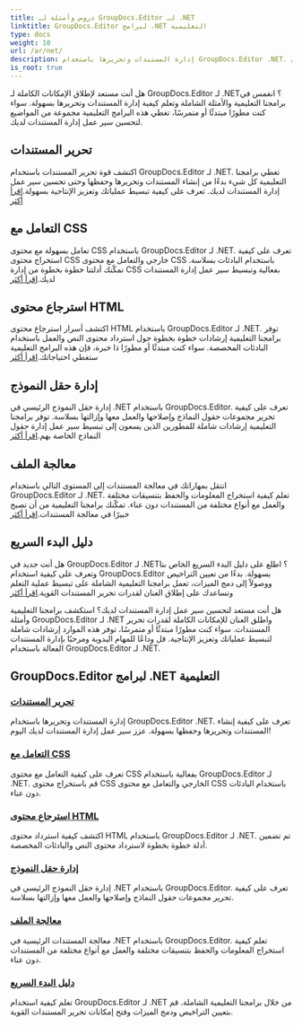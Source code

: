```yaml
---
title: دروس وأمثلة لـ GroupDocs.Editor لـ .NET
linktitle: GroupDocs.Editor لبرامج .NET التعليمية
type: docs
weight: 10
url: /ar/net/
description: إدارة المستندات وتحريرها باستخدام GroupDocs.Editor .NET. تعلم معالجة المستندات، وتحرير المستندات، واسترجاع محتوى HTML، وإدارة حقول النماذج، والمزيد!
is_root: true
---
```


هل أنت مستعد لإطلاق الإمكانات الكاملة لـ GroupDocs.Editor لـ .NET؟ انغمس في برامجنا التعليمية والأمثلة الشاملة وتعلم كيفية إدارة المستندات وتحريرها بسهولة. سواء كنت مطورًا مبتدئًا أو متمرسًا، تغطي هذه البرامج التعليمية مجموعة من المواضيع لتحسين سير عمل إدارة المستندات لديك.

## تحرير المستندات

 اكتشف قوة تحرير المستندات باستخدام GroupDocs.Editor لـ .NET. تغطي برامجنا التعليمية كل شيء بدءًا من إنشاء المستندات وتحريرها وحفظها وحتى تحسين سير عمل إدارة المستندات لديك. تعرف على كيفية تبسيط عملياتك وتعزيز الإنتاجية بسهولة.[اقرأ أكثر](./document-editing/)

## التعامل مع CSS

 تعامل بسهولة مع محتوى CSS باستخدام GroupDocs.Editor لـ .NET. تعرف على كيفية استخراج محتوى CSS خارجي والتعامل مع محتوى CSS باستخدام البادئات بسلاسة. تمكّنك أدلتنا خطوة بخطوة من إدارة CSS بفعالية وتبسيط سير عمل إدارة المستندات لديك.[اقرأ أكثر](./css-handling/)

## استرجاع محتوى HTML

اكتشف أسرار استرجاع محتوى HTML باستخدام GroupDocs.Editor لـ .NET. توفر برامجنا التعليمية إرشادات خطوة بخطوة حول استرداد محتوى النص والعمل باستخدام البادئات المخصصة. سواء كنت مبتدئًا أو مطورًا ذا خبرة، فإن هذه البرامج التعليمية ستغطي احتياجاتك.[اقرأ أكثر](./html-content-retrieval/)

## إدارة حقل النموذج

 إدارة حقل النموذج الرئيسي في .NET باستخدام GroupDocs.Editor. تعرف على كيفية تحرير مجموعات حقول النماذج وإصلاحها والعمل معها وإزالتها بسلاسة. توفر برامجنا التعليمية إرشادات شاملة للمطورين الذين يسعون إلى تبسيط سير عمل إدارة حقول النماذج الخاصة بهم.[اقرأ أكثر](./form-field-management/)

## معالجة الملف

 انتقل بمهاراتك في معالجة المستندات إلى المستوى التالي باستخدام GroupDocs.Editor لـ .NET. تعلم كيفية استخراج المعلومات والحفظ بتنسيقات مختلفة والعمل مع أنواع مختلفة من المستندات دون عناء. تمكّنك برامجنا التعليمية من أن تصبح خبيرًا في معالجة المستندات.[اقرأ أكثر](./document-processing/)

## دليل البدء السريع

هل أنت جديد في GroupDocs.Editor لـ .NET؟ اطلع على دليل البدء السريع الخاص بنا وتعرف على كيفية استخدام GroupDocs.Editor بسهولة. بدءًا من تعيين التراخيص ووصولاً إلى دمج الميزات، تعمل برامجنا التعليمية الشاملة على تبسيط عملية التعلم وتساعدك على إطلاق العنان لقدرات تحرير المستندات القوية.[اقرأ أكثر](./quick-start-guide/)

هل أنت مستعد لتحسين سير عمل إدارة المستندات لديك؟ استكشف برامجنا التعليمية وأمثلة GroupDocs.Editor لـ .NET واطلق العنان للإمكانات الكاملة لقدرات تحرير المستندات. سواء كنت مطورًا مبتدئًا أو متمرسًا، توفر هذه الموارد إرشادات شاملة لتبسيط عملياتك وتعزيز الإنتاجية. قل وداعًا للمهام اليدوية ومرحبًا بإدارة المستندات الفعالة باستخدام GroupDocs.Editor لـ .NET.
## GroupDocs.Editor لبرامج .NET التعليمية 
### [تحرير المستندات](./document-editing/)
إدارة المستندات وتحريرها باستخدام GroupDocs.Editor .NET. تعرف على كيفية إنشاء المستندات وتحريرها وحفظها بسهولة. عزز سير عمل إدارة المستندات لديك اليوم!
### [التعامل مع CSS](./css-handling/)
تعرف على كيفية التعامل مع محتوى CSS بفعالية باستخدام GroupDocs.Editor لـ .NET. قم باستخراج محتوى CSS الخارجي والتعامل مع محتوى CSS باستخدام البادئات دون عناء.
### [استرجاع محتوى HTML](./html-content-retrieval/)
اكتشف كيفية استرداد محتوى HTML باستخدام GroupDocs.Editor لـ .NET. تم تضمين أدلة خطوة بخطوة لاسترداد محتوى النص والبادئات المخصصة.
### [إدارة حقل النموذج](./form-field-management/)
إدارة حقل النموذج الرئيسي في .NET باستخدام GroupDocs.Editor. تعرف على كيفية تحرير مجموعات حقول النماذج وإصلاحها والعمل معها وإزالتها بسلاسة.
### [معالجة الملف](./document-processing/)
معالجة المستندات الرئيسية في .NET باستخدام GroupDocs.Editor. تعلم كيفية استخراج المعلومات والحفظ بتنسيقات مختلفة والعمل مع أنواع مختلفة من المستندات دون عناء.
### [دليل البدء السريع](./quick-start-guide/)
تعلم كيفية استخدام GroupDocs.Editor لـ .NET من خلال برامجنا التعليمية الشاملة. قم بتعيين التراخيص ودمج الميزات وفتح إمكانات تحرير المستندات القوية.